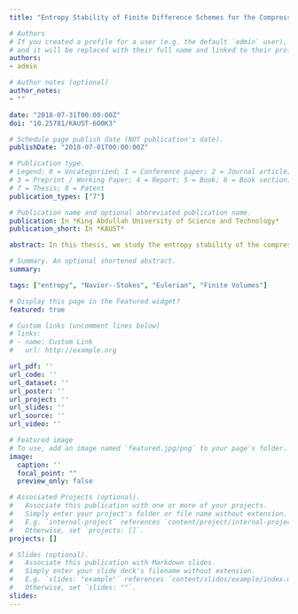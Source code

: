 ```yaml
---
title: "Entropy Stability of Finite Difference Schemes for the Compressible Navier-Stokes Equations"

# Authors
# If you created a profile for a user (e.g. the default `admin` user), write the username (folder name) here 
# and it will be replaced with their full name and linked to their profile.
authors:
- admin

# Author notes (optional)
author_notes:
- ""

date: "2018-07-31T00:00:00Z"
doi: "10.25781/KAUST-6O0K3"

# Schedule page publish date (NOT publication's date).
publishDate: "2018-07-01T00:00:00Z"

# Publication type.
# Legend: 0 = Uncategorized; 1 = Conference paper; 2 = Journal article;
# 3 = Preprint / Working Paper; 4 = Report; 5 = Book; 6 = Book section;
# 7 = Thesis; 8 = Patent
publication_types: ["7"]

# Publication name and optional abbreviated publication name.
publication: In *King Abdullah University of Science and Technology*
publication_short: In *KAUST* 

abstract: In this thesis, we study the entropy stability of the compressible Navier-Stokes model along with a modification of the model. We use the discretization of the inviscid terms with the Ismail-Roe entropy conservative flux. Then, we study entropy stability of the augmentation of viscous, heat and mass diffusion finite difference approximations to the entropy conservative flux. Additionally, we look at different choices of the diffusion coefficient that arise from combining the viscous, heat and mass diffusion terms. Lastly, we present numerical results of the discretizations comparing the effects of the viscous terms on the oscillations near the shock and show that they preserve entropy stability.

# Summary. An optional shortened abstract.
summary: 

tags: ["entropy", "Navier--Stokes", "Eulerian", "Finite Volumes"]

# Display this page in the Featured widget?
featured: true

# Custom links (uncomment lines below)
# links:
# - name: Custom Link
#   url: http://example.org

url_pdf: ''
url_code: ''
url_dataset: ''
url_poster: ''
url_project: ''
url_slides: ''
url_source: ''
url_video: ''

# Featured image
# To use, add an image named `featured.jpg/png` to your page's folder. 
image:
  caption: ''
  focal_point: ""
  preview_only: false

# Associated Projects (optional).
#   Associate this publication with one or more of your projects.
#   Simply enter your project's folder or file name without extension.
#   E.g. `internal-project` references `content/project/internal-project/index.md`.
#   Otherwise, set `projects: []`.
projects: []

# Slides (optional).
#   Associate this publication with Markdown slides.
#   Simply enter your slide deck's filename without extension.
#   E.g. `slides: "example"` references `content/slides/example/index.md`.
#   Otherwise, set `slides: ""`.
slides: 
---
```

